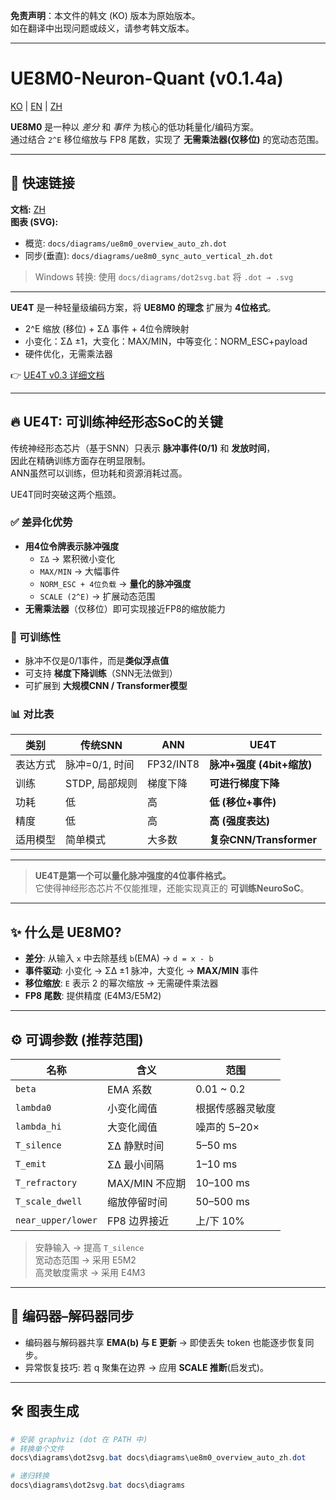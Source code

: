 **免责声明**：本文件的韩文 (KO) 版本为原始版本。  
如在翻译中出现问题或歧义，请参考韩文版本。

---


# UE8M0-Neuron-Quant (v0.1.4a)

[KO](README.md) | [EN](README_en.md) | [ZH](README_zh.md)

**UE8M0** 是一种以 *差分* 和 *事件* 为核心的低功耗量化/编码方案。  
通过结合 `2^E` 移位缩放与 FP8 尾数，实现了 **无需乘法器(仅移位)** 的宽动态范围。

---

## 🧭 快速链接
**文档:** [ZH](docs/algorithm_full_zh.md)  
**图表 (SVG):**  
- 概览: `docs/diagrams/ue8m0_overview_auto_zh.dot`  
- 同步(垂直): `docs/diagrams/ue8m0_sync_auto_vertical_zh.dot`  

> Windows 转换: 使用 `docs/diagrams/dot2svg.bat` 将 `.dot → .svg`

---

**UE4T** 是一种轻量级编码方案，将 **UE8M0 的理念** 扩展为 **4位格式**。  
- 2^E 缩放 (移位) + ΣΔ 事件 + 4位令牌映射  
- 小变化：ΣΔ ±1，大变化：MAX/MIN，中等变化：NORM_ESC+payload  
- 硬件优化，无需乘法器  

👉 [UE4T v0.3 详细文档](docs/ue4t_format_v.0.3_zh.md)

---

## 🔥 UE4T: 可训练神经形态SoC的关键

传统神经形态芯片（基于SNN）只表示 **脉冲事件(0/1)** 和 **发放时间**，  
因此在精确训练方面存在明显限制。  
ANN虽然可以训练，但功耗和资源消耗过高。

UE4T同时突破这两个瓶颈。

### ✅ 差异化优势
- **用4位令牌表示脉冲强度**
  - `ΣΔ` → 累积微小变化  
  - `MAX/MIN` → 大幅事件  
  - `NORM_ESC + 4位负载` → **量化的脉冲强度**  
  - `SCALE (2^E)` → 扩展动态范围  
- **无需乘法器**（仅移位）即可实现接近FP8的缩放能力

### 🧠 可训练性
- 脉冲不仅是0/1事件，而是**类似浮点值**  
- 可支持 **梯度下降训练**（SNN无法做到）  
- 可扩展到 **大规模CNN / Transformer模型**

### 📊 对比表
| 类别 | 传统SNN | ANN | **UE4T** |
|------|---------|-----|----------|
| 表达方式 | 脉冲=0/1, 时间 | FP32/INT8 | **脉冲+强度 (4bit+缩放)** |
| 训练 | STDP, 局部规则 | 梯度下降 | **可进行梯度下降** |
| 功耗 | 低 | 高 | **低 (移位+事件)** |
| 精度 | 低 | 高 | **高 (强度表达)** |
| 适用模型 | 简单模式 | 大多数 | **复杂CNN/Transformer** |

---

> **UE4T是第一个可以量化脉冲强度的4位事件格式。**  
> 它使得神经形态芯片不仅能推理，还能实现真正的 **可训练NeuroSoC**。

---

## ✨ 什么是 UE8M0?
- **差分**: 从输入 `x` 中去除基线 `b`(EMA) → `d = x - b`  
- **事件驱动**: 小变化 → ΣΔ ±1 脉冲，大变化 → **MAX/MIN** 事件  
- **移位缩放**: `E` 表示 2 的幂次缩放 → 无需硬件乘法器  
- **FP8 尾数**: 提供精度 (E4M3/E5M2)

---

## ⚙️ 可调参数 (推荐范围)
| 名称 | 含义 | 范围 |
|---|---|---|
| `beta` | EMA 系数 | 0.01 ~ 0.2 |
| `lambda0` | 小变化阈值 | 根据传感器灵敏度 |
| `lambda_hi` | 大变化阈值 | 噪声的 5–20× |
| `T_silence` | ΣΔ 静默时间 | 5–50 ms |
| `T_emit` | ΣΔ 最小间隔 | 1–10 ms |
| `T_refractory` | MAX/MIN 不应期 | 10–100 ms |
| `T_scale_dwell` | 缩放停留时间 | 50–500 ms |
| `near_upper/lower` | FP8 边界接近 | 上/下 10% |

> 安静输入 → 提高 `T_silence`  
> 宽动态范围 → 采用 E5M2  
> 高灵敏度需求 → 采用 E4M3

---

## 🔁 编码器–解码器同步
- 编码器与解码器共享 **EMA(b) 与 E 更新** → 即使丢失 token 也能逐步恢复同步。  
- 异常恢复技巧: 若 q 聚集在边界 → 应用 **SCALE 推断**(启发式)。

---

## 🛠️ 图表生成
```powershell
# 安装 graphviz (dot 在 PATH 中)
# 转换单个文件
docs\diagrams\dot2svg.bat docs\diagrams\ue8m0_overview_auto_zh.dot

# 递归转换
docs\diagrams\dot2svg.bat docs\diagrams

